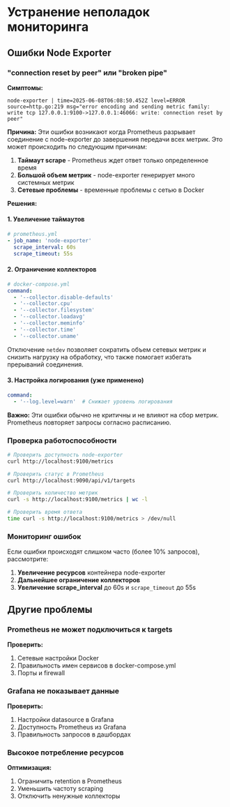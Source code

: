 # Устранение неполадок мониторинга

## Ошибки Node Exporter

### "connection reset by peer" или "broken pipe"

**Симптомы:**
```
node-exporter | time=2025-06-08T06:08:50.452Z level=ERROR source=http.go:219 msg="error encoding and sending metric family: write tcp 127.0.0.1:9100->127.0.0.1:46066: write: connection reset by peer"
```

**Причина:**
Эти ошибки возникают когда Prometheus разрывает соединение с node-exporter до завершения передачи всех метрик. Это может происходить по следующим причинам:

1. **Таймаут scrape** - Prometheus ждет ответ только определенное время
2. **Большой объем метрик** - node-exporter генерирует много системных метрик
3. **Сетевые проблемы** - временные проблемы с сетью в Docker

**Решения:**

#### 1. Увеличение таймаутов
```yaml
# prometheus.yml
- job_name: 'node-exporter'
  scrape_interval: 60s
  scrape_timeout: 55s
```

#### 2. Ограничение коллекторов
```yaml
# docker-compose.yml
command:
  - '--collector.disable-defaults'
  - '--collector.cpu'
  - '--collector.filesystem'
  - '--collector.loadavg'
  - '--collector.meminfo'
  - '--collector.time'
  - '--collector.uname'
```
Отключение `netdev` позволяет сократить объем сетевых метрик и снизить
нагрузку на обработку, что также помогает избегать прерываний соединения.

#### 3. Настройка логирования (уже применено)
```yaml
command:
  - '--log.level=warn'  # Снижает уровень логирования
```

**Важно:** Эти ошибки обычно не критичны и не влияют на сбор метрик. Prometheus повторяет запросы согласно расписанию.

### Проверка работоспособности

```bash
# Проверить доступность node-exporter
curl http://localhost:9100/metrics

# Проверить статус в Prometheus
curl http://localhost:9090/api/v1/targets

# Проверить количество метрик
curl -s http://localhost:9100/metrics | wc -l

# Проверить время ответа
time curl -s http://localhost:9100/metrics > /dev/null
```

### Мониторинг ошибок

Если ошибки происходят слишком часто (более 10% запросов), рассмотрите:

1. **Увеличение ресурсов** контейнера node-exporter
2. **Дальнейшее ограничение коллекторов**
3. **Увеличение scrape_interval** до 60s и `scrape_timeout` до 55s

## Другие проблемы

### Prometheus не может подключиться к targets

**Проверить:**
1. Сетевые настройки Docker
2. Правильность имен сервисов в docker-compose.yml
3. Порты и firewall

### Grafana не показывает данные

**Проверить:**
1. Настройки datasource в Grafana
2. Доступность Prometheus из Grafana
3. Правильность запросов в дашбордах

### Высокое потребление ресурсов

**Оптимизация:**
1. Ограничить retention в Prometheus
2. Уменьшить частоту scraping
3. Отключить ненужные коллекторы 